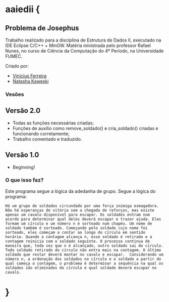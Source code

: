 # aaiedii {

## Problema de Josephus ##

Trabalho realizado para a disciplina de Estrutura de Dados II, executado na IDE Eclipse C/C++ + MinGW.
Matéria ministrada pelo professor Rafael Nunes, no curso de Ciência da Computação do 4º Período, na Universidade FUMEC.

Criado por:
* [Vinícius Ferreira](https://www.facebook.com/ferreiravinicius)
* [Natasha Kaweski](http://www.twitter.com/naweskil)

### Vesões ###

## Versão 2.0 ##

* Todas as funções necessárias criadas;
* Funções de auxílio como remove_soldado() e cria_soldado() criadas e funcionando corretamente;
* Trabalho comentado e traduzido.

## Versão 1.0 ##

* Beginning!

### O que isso faz? ###

Este programa segue a lógica da adedanha de grupo. Segue a lógica do programa:

` Há um grupo de soldados circundado por uma força inimiga esmagadora. Não há esperanças de vitória sem a chegada de reforços, mas existe apenas um cavalo disponível para escapar. Os soldados entram num acordo para determinar qual deles deverá escapar e trazer ajuda. Eles formam um círculo e um número n é sorteado num chapéu. Um nome de soldado também é sorteado. Começando pelo soldado cujo nome foi sorteado, eles começam a contar ao longo do círculo em sentido horário. Quando a contagem alcança n, esse soldado é retirado e a contagem reinicia com o soldado seguinte. O processo continua de maneira que, toda vez que n é alcançado, outro soldado sai do círculo. Todo soldado retirado do círculo não entra mais na contagem. O último soldado que restar deverá montar no cavalo e escapar. 
Considerando um número n, a ordenação dos soldados no círculo e o soldado a partir do qual começa a contagem, o problema é determinar a sequência na qual os soldados são eliminados do círculo e qual soldado deverá escapar no cavalo. `

# }